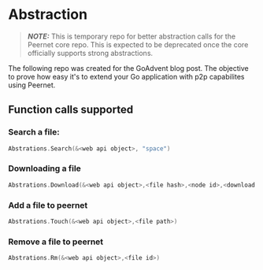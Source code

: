 # Abstraction
> **_NOTE:_** This is temporary repo for better abstraction calls for the Peernet core repo. This is expected to be deprecated once the core officially supports strong abstractions.

The following repo was created for the GoAdvent blog post. The objective to prove how easy it's to extend your Go application with p2p capabilites 
using Peernet. 

## Function calls supported 
### Search a file: 
```go
Abstrations.Search(&<web api object>, "space")
```
### Downloading a file
```go
Abstrations.Download(&<web api object>,<file hash>,<node id>,<download path>)
```
### Add a file to peernet 
```go
Abstrations.Touch(&<web api object>,<file path>)
```

### Remove a file to peernet 
```go
Abstrations.Rm(&<web api object>,<file id>)
```
